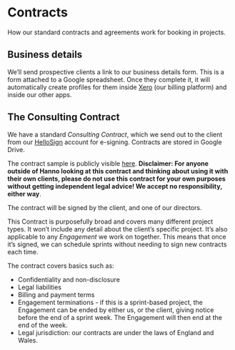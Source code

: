 # Contracts

How our standard contracts and agreements work for booking in projects.

## Business details

We’ll send prospective clients a link to our business details form. This is a form attached to a Google spreadsheet. Once they complete it, it will automatically create profiles for them inside [Xero](https://xero.com/) (our billing platform) and inside our other apps.

## The Consulting Contract

We have a standard _Consulting Contract_, which we send out to the client from our [HelloSign](https://www.hellosign.com/) account for e-signing. Contracts are stored in Google Drive.

The contract sample is publicly visible [here](https://docs.google.com/document/d/1jwNIyJtu2oBfR_yvMoZK4Qt3z6IAZUeTZjdMwOiq5NE/edit?usp=sharing). __Disclaimer: For anyone outside of Hanno looking at this contract and thinking about using it with their own clients, please do not use this contract for your own purposes without getting independent legal advice! We accept no responsibility, either way__.

The contract will be signed by the client, and one of our directors.

This Contract is purposefully broad and covers many different project types. It won’t include any detail about the client’s specific project. It’s also applicable to any _Engagement_ we work on together. This means that once it’s signed, we can schedule sprints without needing to sign new contracts each time.

The contract covers basics such as:

- Confidentiality and non-disclosure
- Legal liabilities
- Billing and payment terms
- Engagement terminations - if this is a sprint-based project, the Engagement can be ended by either us, or the client, giving notice before the end of a sprint week. The Engagement will then end at the end of the week.
- Legal jurisdiction: our contracts are under the laws of England and Wales.
